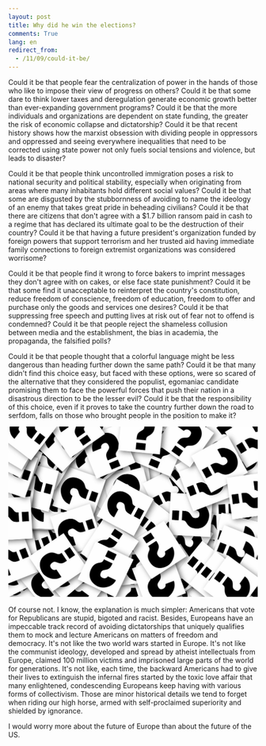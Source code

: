 ```yaml
---
layout: post
title: Why did he win the elections?
comments: True
lang: en
redirect_from:
  - /11/09/could-it-be/
---
```


Could it be that people fear the centralization of power in the hands of those who like to impose their view of progress on others? Could it be that some dare to think lower taxes and deregulation generate economic growth better than ever-expanding government programs? Could it be that the more individuals and organizations are dependent on state funding, the greater the risk of economic collapse and dictatorship? Could it be that recent history shows how the marxist obsession with dividing people in oppressors and oppressed and seeing everywhere inequalities that need to be corrected using state power not only fuels social tensions and violence, but leads to disaster?

 <!--more-->

 Could it be that people think uncontrolled immigration poses a risk to national security and political stability, especially when originating from areas where many inhabitants hold different social values? Could it be that some are disgusted by the stubbornness of avoiding to name the ideology of an enemy that takes great pride in beheading civilians? Could it be that there are citizens that don't agree with a $1.7 billion ransom paid in cash to a regime that has declared its ultimate goal to be the destruction of their country? Could it be that having a future president's organization funded by foreign powers that support terrorism and her trusted aid having immediate family connections to foreign extremist organizations was considered worrisome?

Could it be that people find it wrong to force bakers to imprint messages they don't agree with on cakes, or else face state punishment? Could it be that some find it unacceptable to reinterpret the country's constitution, reduce freedom of conscience, freedom of education, freedom to offer and purchase only the goods and services one desires? Could it be that suppressing free speech and putting lives at risk out of fear not to offend is condemned? Could it be that people reject the shameless collusion between media and the establishment, the bias in academia, the propaganda, the falsified polls?

Could it be that people thought that a colorful language might be less dangerous than heading further down the same path? Could it be that many didn't find this choice easy, but faced with these options, were so scared of the alternative that they considered the populist, egomaniac candidate promising them to face the powerful forces that push their nation in a disastrous direction to be the lesser evil? Could it be that the responsibility of this choice, even if it proves to take the country further down the road to serfdom, falls on those who brought people in the position to make it?

![Could it be](/assets/questions.jpg "Could it be")

Of course not. I know, the explanation is much simpler: Americans that vote for Republicans are stupid, bigoted and racist. Besides, Europeans have an impeccable track record of avoiding dictatorships that uniquely qualifies them to mock and lecture Americans on matters of freedom and democracy. It's not like the two world wars started in Europe. It's not like the communist ideology, developed and spread by atheist intellectuals from Europe, claimed 100 million victims and imprisoned large parts of the world for generations. It's not like, each time, the backward Americans had to give their lives to extinguish the infernal fires started by the toxic love affair that many enlightened, condescending Europeans keep having with various forms of collectivism. Those are minor historical details we tend to forget when riding our high horse, armed with self-proclaimed superiority and shielded by ignorance.

I would worry more about the future of Europe than about the future of the US.
